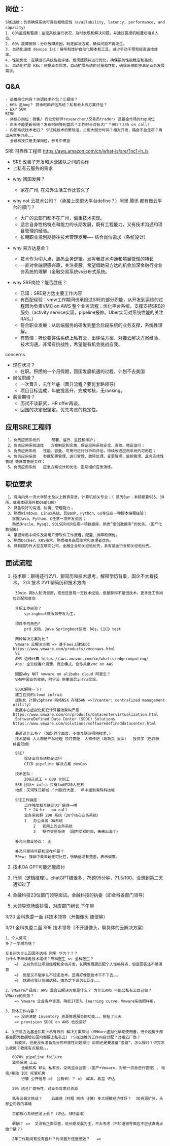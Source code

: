 
## 岗位：
    SRE运维：负责确保系统可靠性和稳定性（availability, latency, performance, and capacity）
    1. 60%监控和警报：监控系统运行状况，及时发现和解决问题，并通过警报机制通知相关人员。
    2. 60% 故障排除：分析故障原因，制定解决方案，确保问题不再发生。
    3. 自动化运维 devops IaC：编写和维护自动化脚本和工具，减少手动干预和提高运维效率。
    4. 性能优化：定期进行系统性能评估，发现瓶颈并进行优化，确保系统性能稳定和高效。
    5. 自动化扩展 K8s：根据业务需求，自动扩展系统的容量和性能，确保系统能够满足业务发展需求。


## Q&A
    - 运维岗位内容？协调技术外包？汇报线？
    - 60% 追bug？ 其余时间评估系统？私有云上云方案评估？
    - EXP 50W
    RISK
    - 非核心岗位：销售/ 行业分析师researcher/交易员trader/ 是基金市场的top岗位
    - 白天不能更新系统？发布时间等到盘后？工作时长对标大厂？995？24h on call?
    - 内部系统技术老旧？ SRE纯技术的繁琐活，占用大部分时间？相对开发，路会不会走窄？再出来竞争力差。。。
    - 金融科技只是支撑岗位，参考中债登


SRE 可靠性工程师
https://aws.amazon.com/cn/what-is/sre/?nc1=h_ls
- SRE 改善了开发和运营团队之间的协作
- 上私有云服务的需求

* why 回国发展？
    * 家在广州, 在海外生活工作比较久了

* why not 云技术公司？（承接上面更大平台define？）阿里 腾讯 都有做云平台的部门？
    * 大厂的云部门都不在广州，偏重技术实现。
    * 适合自身性格特点和能力的长期发展，既有工程能力，又有技术沟通和项目管理的经验。
    * 长期职业规划期待往技术管理发展—- 结合岗位需求（系统设计）

* why 易方达基金？
    * 技术作为切入点，熟悉业务逻辑，发挥我技术沟通和项目管理的特长
    * 一直对金融很感兴趣，关注美股。希望借助易方达的机会加深金融行业业务系统的理解（金融交易系统vs分布式系统。

* why SRE岗位？能否胜任？
    * 已知：SRE易方达主要工作内容
    * 有匹配经验：vmw工作期间也承担过SRE的部分职能，从开发到运维的过程因为负责VMC on AWS 整个业务流程；优化平台系统，支撑支持SRE的服务（activity service实现，pipeline报修。Uber实习对系统性能的关注RAS。）
    * 符合职业发展：从后端服务的研发到整合后段系统的业务支撑，系统性理解。
    * 有热情：听说要评估系统上私有云，出评估方案、对接云解决方案经验、技术沟通。非常有挑战性，希望能有机会挑战自我。

concerns
* 现在状况？
    * 在职。积攒的一个月假期，回国发展机遇的过程，计划不去美国
* 岗位职级？
    * 一次晋升，去年年底｛晋升流程？要能套路领导｝
    * 项目目标达成，年底提晋升，完成考核，无ranking。
* 薪资期待？
    * 面试不谈薪资，HR offer再谈。
    * 回国的决定很坚定。优先考虑的稳定性。


## 应用SRE工程师

     1、负责应用系统的     部署、运行、监控和维护；
     2、负责应用系统运维   方案制定和实施，保证应用系统安全、高效、稳定运行；
     3、负责应用系统   性能、容量、可用行进行分析和评估，持续改进应用系统的可用性；
     4、负责应用系统   参数配置管理、运行管理、故障处理、变更管理、监控管理、业务连续性管理 等日常管理工作；
     5、负责应用系统   应急方案设计和优化，定期组织应急演练。

## 职位要求

     1、有海内外一流大学硕士及以上教育背景，计算机相关专业；（ 简历Bar：本硕都要985，39所，或者本硕海外都QS前100）
     2、具备较好的沟通、协调、管理能力；
     3、熟悉Windows、Linux系统，具Bash、Python、Go等任意一种脚本编程经验；
       掌握Java、Python、C任意一项开发语言；
       熟悉Oracle、Mysql、SQLSERVER任意一项数据库，熟悉”信创数据库“的优先。（国产化数据库）
     4、掌握常用中间件及常用开源软件工作原理，配置、排障和调优。
     5、熟悉Docker、K8S技术，熟悉相关底层技术和原理者优先。
     6、具有国内外大型互联网公司、金融企业相关经验优先，具有基金行业相关经验优先。


## 面试流程
1. 技术聊：聊得还行2V1，聊简历和技术思考，解释学历背景，国企不太看技术。
        2/3 技术 2V1 聊简历和技术方向

        30min 两b人轮流混面，感觉还是有一定技术经验，但是聊得不是很技术，更多是工作岗位匹配和意向

        介绍工作经验？
            springboot微服务开发为主，

        项目中的角色?
            prd 文档，Java Springboot研发，k8s，CICD test

        两种解决方案对比？
        Vmware 云解决方案 => 基于aws上建SDDC https://www.vmware.com/products/vmconaws.html
        VS
        AWS 边缘计算 https://aws.amazon.com/cn/whatis/edgecomputing/
        Ans: 企业级客户资源，商业模式，合作共赢vmc on AWS

        回国why NOT vmware on alibaba cloud 阿里云？
        VMW中国业务收缩，阿里云 侧重底层infra实现。

        SDDC解释一下?
        建立在别的cloud infra上
        虚拟化 计算vSphere 网络NSX 存储SAN =>(Vcenter: centralized management utility)
        数据中心虚拟化和云计算基础架构产品https://www.vmware.com/cn/products/datacentervirtualization.html
        SoftwareDefined Data Center (SDDC) Solutions https://www.vmware.com/solutions/softwaredefineddatacenter.html

        最近读什么书？ (知识的全面度，不像互联网招纯技术.)
        技术基础 人人都是产品经理 项目管理	人物传记（马斯克 吴军）  投资学（巴菲特 格雷厄姆）

        SRE?
            保证业务系统稳定运行
            CICD pipeline 解决方案 devOps

        技术团队：
            200正式工 + 600 合同工
        SRE 团队+ infra 只有tmd的20人左右
        地点：天河珠江新城 广州银行大厦.  年中搬到海珠科技城

        SRE工作强度：
            工作强度和互联网大厂值得一拼
            7 * 24 hr	on call
            业务系统群 200 系统（20个核心业务系统）
            1	办公业务 OA系统
                2	官网上的业务系统
                3	投资交易系统 （国内交易时间，未来出海？）

        补充问敬业协议： 无

        补充问期待年薪和现在年薪？ 
        50+w; 强调中美年薪无可比性，很确信没有落差，表示诚意。


2. 技术OA GPT可能还能应付

3. 行测（逻辑推理）。chatGPT错很多，75题95分钟，71.5/100。没想到第二天通知过了

4. 金融科技23位部门领导面试。金融科技的执委（即金科各部门领导）

5. 大领导现场面排雷，对应部门组长 下午聊



 3/20 金科执委一面
 非技术领导（开摄像头 随便聊）

<!-- chatGPT
作为易方达基金SRE工程师部门领导的面试官，我可能会问以下一些问题：
    你在之前的工作中使用了哪些工具和技术来监控系统的稳定性和可用性？
    你是如何管理和处理系统故障的？
    请分享一个你曾经解决过的特别具有挑战性的技术问题，并且描述你是如何解决它的。
    你是如何保证系统的安全性的？
    如何衡量系统的性能，并且你是如何进行优化的？
    请描述一下你与其他部门如开发、测试和产品团队之间的合作方式。
    你有使用过哪些自动化工具来管理系统和应用？
    你是如何更新和维护文档以保证系统的正确性和可维护性的？
    在面对系统故障时，你是如何处理压力和保持冷静的？
    请描述一下你的团队管理和领导经验，以及你如何鼓励和激励你的团队成员
 -->


 3/21 金科执委二面
 SRE 技术领导（不开摄像头，聊具体的云解决方案）

    1、个人情况：
    多了一学期为啥？

    反复问为什么回国不选择 阿里 华为？？？
    为什么不继续走技术路线？专科医生 vs 全科医生？ 
        =》 之前负责过项目经理和全栈开发，长期发展更匹配个人性格特点，但是回答还不够满意
        =》 但是又不能承认不想走技术。显得好像是技术干不下去。。。
        =》 球踢给我让我做选择，情急之下该怎么回复。。。

    2、VMware产品线: AWS 混合云解决方案是什么？ 为什么AWS 不能公私有云自己做？ VMWare的优势？
        => Vmware 企业客户资源，降低IT团队 learning curve，Vmware系统照样用，

    3、具体工作内容？
        => 没讲清楚 Inventory 资源管理服务的功能。。。掰扯了半天
        => provision SDDC on AWS 也没讲好

    4、关于易方达基金后期上私有云的 解决方案探讨（VMWare虚拟化早期使用者，行业趋势头部基金因为数据增长国内都要上私有云）？SRE运维的工作内容分配？对接云厂商？
        有收货，但是没有准备充分的开放性问题探讨 后期还是要准备”套路“，怎么探讨？讲完怎么收尾？收尾有点尴尬。。。

       6070% pipeline failure
       业务系统 上云
           金融机构 默认 私有云，受政监会监管；（国产+Vmware，对统一资源进行管理）, 电信/移动 IDC 托管机房
           行情 公开信息 =》 公有云）？ =》 成本，收益 评估
       
       20% 结合厂商特性，对业务需求对资源

       私有云最大挑战？    云底座（村粗 网络 计算）多大规模经济性好？  ID资源扩张，头部公司做的事情

       目前核心系统还没上云？（评估，SRE运维）

       薪酬？ =>  又没有正面回答，说长期发展为主，不太考虑（不知道领导面应不应该直爽点给个数？）
 
       2年工作期间有没有晋升？时间晋升还是绩效？   => 
